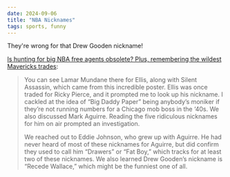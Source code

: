 ```yaml
---
date: 2024-09-06
title: "NBA Nicknames"
tags: sports, funny
---
```


They're wrong for that Drew Gooden nickname!

[Is hunting for big NBA free agents obsolete? Plus, remembering the wildest Mavericks trades](https://www.nytimes.com/athletic/5741310/2024/09/03/nba-free-agency-lebron-james-dallas-mavericks-trades-the-bounce/):

> You can see Lamar Mundane there for Ellis, along with Silent Assassin, which came from this incredible poster. Ellis was once traded for Ricky Pierce, and it prompted me to look up his nickname. I cackled at the idea of “Big Daddy Paper” being anybody’s moniker if they’re not running numbers for a Chicago mob boss in the ‘40s. We also discussed Mark Aguirre. Reading the five ridiculous nicknames for him on air prompted an investigation.
> 
> We reached out to Eddie Johnson, who grew up with Aguirre. He had never heard of most of these nicknames for Aguirre, but did confirm they used to call him “Drawers” or “Fat Boy,” which tracks for at least two of these nicknames. We also learned Drew Gooden’s nickname is “Recede Wallace,” which might be the funniest one of all. 